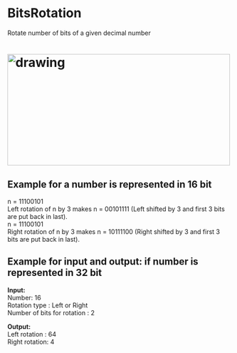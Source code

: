# BitsRotation
Rotate number of bits of a given decimal number 

# <img src="https://scontent.fcai20-4.fna.fbcdn.net/v/t1.6435-9/178946586_2829025704003925_7377436379080386447_n.jpg?_nc_cat=102&ccb=1-3&_nc_sid=b9115d&_nc_ohc=dlCySPRCkFoAX_9e1ua&_nc_ht=scontent.fcai20-4.fna&oh=e63cd44c3d4a64fa05e194a472b25125&oe=60C270D4" alt="drawing" width="500" height="250" />

## Example for a number is represented in 16 bit

n = 11100101 \
Left rotation of n by 3 makes n = 00101111 (Left shifted by 3 and first 3 bits are put back in last). \
n = 11100101 \
Right rotation of n by 3 makes n = 10111100 (Right shifted by 3 and first 3 bits are put back in last). 

## Example for input and output: if number is represented in 32 bit

**Input:** \
Number: 16\
Rotation type : Left or Right \
Number of bits for rotation : 2 

**Output:** \
Left rotation : 64 \
Right rotation: 4 

